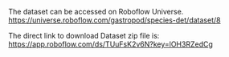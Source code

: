 The dataset can be accessed on Roboflow Universe. 
https://universe.roboflow.com/gastropod/species-det/dataset/8

The direct link to download Dataset zip file is:
https://app.roboflow.com/ds/TUuFsK2v6N?key=lOH3RZedCg
